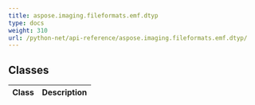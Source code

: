 ```yaml
---
title: aspose.imaging.fileformats.emf.dtyp
type: docs
weight: 310
url: /python-net/api-reference/aspose.imaging.fileformats.emf.dtyp/
---
```





## **Classes**
|**Class**|**Description**|
| :- | :- |
